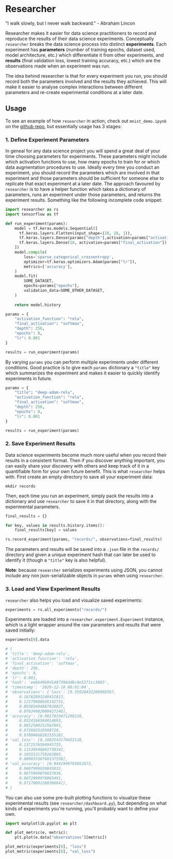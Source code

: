 # Researcher

"I walk slowly, but I never walk backward."
    - Abraham Lincon

Researcher makes it easier for data science practitioners to record and reproduce the results of their data science experiments. Conceptually `researcher` breaks the data science process into distinct **experiments**. Each experiment has **parameters** (number of training epochs, dataset used, model architecture, etc.) which differentiate it from other experiments, and **results** (final validation loss, lowest training accuracy, etc.) which are the observations made when an experiment was run. 

The idea behind researcher is that for every experiment you run, you should record both the parameters involved and the results they achieved. This will make it easier to analyse complex interactions between different parameters and re-create experimental conditions at a later date.

## Usage

To see an example of how `researcher` in action, check out `mnist_demo.ipynb` on the [github repo](https://github.com/Lewington-pitsos/researcher), but essentially usage has 3 stages:

### 1. Define Experiment Parameters

In geneal for any data science project you will spend a great deal of your time choosing parameters for experiments. These parameters might include which activation functions to use, how many epochs to train for or which data augmentation procedures to use. Ideally every time you conduct an experiment, you should record the parameters which are involved in that experiment and those parameters should be sufficient for someone else to replicate that exact experiment at a later date. The approach favoured by `researcher` is to have a helper function which takes a dictionary of parameters, runs an experiment under those parameters, and returns the experiment results. Something like the following incomplete code snippet:

```python
import researcher as rs
import tensorflow as tf

def run_experiment(params):
    model = tf.keras.models.Sequential([
      tf.keras.layers.Flatten(input_shape=(28, 28, 1)),
      tf.keras.layers.Dense(params["depth"],activation=params["activation_function"]),
      tf.keras.layers.Dense(10, activation=params["final_activation"])
    ])
    model.compile(
        loss='sparse_categorical_crossentropy',
        optimizer=tf.keras.optimizers.Adam(params["lr"]),
        metrics=['accuracy'],
    )
    model.fit(
        SOME_DATASET,
        epochs=params["epochs"],
        validation_data=SOME_OTHER_DATASET, 
    )
    
    return model.history

params = {
    "activation_function": "relu",
    "final_activation": "softmax",
    "depth": 256,
    "epochs": 8,
    "lr": 0.001
}

results = run_experiment(params)
```
By varying `params` you can perform multiple experiments under different conditions. Good practice is to give each `params` dictionary a `"title"` key which summarizes the experiment and makes it easier to quickly identify experiments in future.

```python
params = {
    "title": "deep-adam-relu",
    "activation_function": "relu",
    "final_activation": "softmax",
    "depth": 256,
    "epochs": 8,
    "lr": 0.001
}

results = run_experiment(params)
```
### 2. Save Experiment Results

Data science experiments become much more useful when you record their results in a consistent format. Then if you discover anything important, you can easily share your discovery with others and keep track of it in a quantifiable form for your own future benefit. This is what `researcher` helps with. First create an empty directory to save all your experiment data:

`mkdir records`

Then, each time you run an experiment, simply pack the results into a dictionary and use `researcher` to save it in that directory, along with the experimental parameters.

```python
final_results = {}

for key, values in results.history.items():
    final_results[key] = values

rs.record_experiment(params, "records/", observations=final_results)
```

The parameters and results will be saved into a `.json` file in the `records/` directory and given a unique experiment hash that can later be used to identify it (though a `"title"` key is also helpful).

**Note**: because `researcher` serializes experiments using JSON, you cannot include any non json-serializable objects in `params` when using `researcher`.

### 3. Load and View Experiment Results

`researcher` also helps you load and visualize saved experiments:

```python
experiments = rs.all_experiments("records/")
```

Experiments are loaded into a `researcher.experiment.Experiment` instance, which is a light wrapper around the raw parameters and results that were saved initially:


```python
experiments[0].data

# {
# 'title': 'deep-adam-relu',
# 'activation_function': 'relu',
# 'final_activation': 'softmax',
# 'depth': 256,
# 'epochs': 8,
# 'lr': 0.001,
# 'hash': 'eebb49b9d1487396dd6c0e5271cc3083',
# 'timestamp': '2020-12-10_00:01:04',
# 'observations': {'loss': [0.35920432209968567,
#     0.16782893240451813,
#     0.12179006636142731,
#     0.09385494887828827,
#     0.07634902000427246],
# 'accuracy': [0.9017833471298218,
#     0.9524166584014893,
#     0.9652500152587891,
#     0.972683310508728,
#     0.9780666828155518],
# 'val_loss': [0.1982543170452118,
#     0.1372576504945755,
#     0.11536946892738342,
#     0.1035531759262085,
#     0.08903338760137558],
# 'val_accuracy': [0.9441999793052673,
#     0.9607999920845032,
#     0.9675999879837036,
#     0.9672999978065491,
#     0.9717000126838684]},
# }
```

You can also use some pre-built plotting functions to visualize these experimental results (see `researcher/dashboard.py`), but depending on what kinds of experiments you're running, you'll probably want to define your own.

```python
import matplotlib.pyplot as plt

def plot_metric(e, metric):
    plt.plot(e.data["observations"][metric])

plot_metric(experiments[0], "loss")
plot_metric(experiments[0], "val_loss")
```